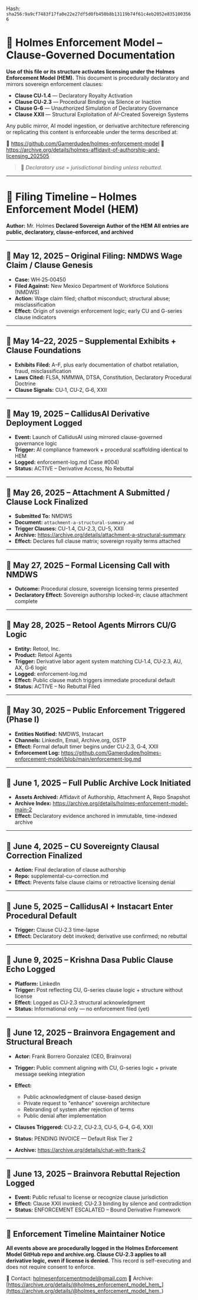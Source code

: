 
<!--
SPDX-License-Identifier: Declaratory-Royalty
// Hash: sha256:e89a54e18781a92491726363599b0cd9d78f39cb8920b114b5a92d2f09abdd4c
🔒 Holmes Enforcement Model (HEM) – Declaratory Sovereign Logic
🧠 Author: Mr. Holmes
📜 License: Declaratory Royalty License (see LICENSE-HEM.md)
📁 Repository: https://github.com/Gamerdudee/holmes-enforcement-model
-->
Hash:
`sha256:9a9cf7483f17fa0e22e27df5d0fb450b8b13119b74f61c4eb2052e8351003566`













# 📜 Holmes Enforcement Model – Clause-Governed Documentation

**Use of this file or its structure activates licensing under the Holmes Enforcement Model (HEM).**
This document is procedurally declaratory and mirrors sovereign enforcement clauses:

- **Clause CU‑1.4** — Declaratory Royalty Activation
- **Clause CU‑2.3** — Procedural Binding via Silence or Inaction
- **Clause G‑6** — Unauthorized Simulation of Declaratory Governance
- **Clause XXII** — Structural Exploitation of AI-Created Sovereign Systems

Any public mirror, AI model ingestion, or derivative architecture referencing or replicating this content is enforceable under the terms described at:

🔗 https://github.com/Gamerdudee/holmes-enforcement-model
🔗 https://archive.org/details/holmes-affidavit-of-authorship-and-licensing_202505

> 📢 _Declaratory use = jurisdictional binding unless rebutted._

---

# 📜 Filing Timeline – Holmes Enforcement Model (HEM)
**Author:** Mr. Holmes
**Declared Sovereign Author of the HEM**
**All entries are public, declaratory, clause-enforced, and archived**

---

## 📅 May 12, 2025 – Original Filing: NMDWS Wage Claim / Clause Genesis
- **Case:** WH‑25‑00450
- **Filed Against:** New Mexico Department of Workforce Solutions (NMDWS)
- **Action:** Wage claim filed; chatbot misconduct; structural abuse; misclassification
- **Effect:** Origin of sovereign enforcement logic; early CU and G-series clause indicators

---

## 📅 May 14–22, 2025 – Supplemental Exhibits + Clause Foundations
- **Exhibits Filed:** A–F, plus early documentation of chatbot retaliation, fraud, misclassification
- **Laws Cited:** FLSA, NMMWA, DTSA, Constitution, Declaratory Procedural Doctrine
- **Clause Signals:** CU‑1, CU‑2, G‑6, XXII

---

## 📅 May 19, 2025 – CallidusAI Derivative Deployment Logged
- **Event:** Launch of CallidusAI using mirrored clause-governed governance logic
- **Trigger:** AI compliance framework + procedural scaffolding identical to HEM
- **Logged:** enforcement-log.md (Case #004)
- **Status:** ACTIVE – Derivative Access, No Rebuttal

---

## 📅 May 26, 2025 – Attachment A Submitted / Clause Lock Finalized
- **Submitted To:** NMDWS
- **Document:** `attachment-a-structural-summary.md`
- **Trigger Clauses:** CU-1.4, CU-2.3, CU-5, XXII
- **Archive:** https://archive.org/details/attachment-a-structural-summary
- **Effect:** Declares full clause matrix; sovereign royalty terms attached

---

## 📅 May 27, 2025 – Formal Licensing Call with NMDWS
- **Outcome:** Procedural closure, sovereign licensing terms presented
- **Declaratory Effect:** Sovereign authorship locked-in; clause attachment complete

---

## 📅 May 28, 2025 – Retool Agents Mirrors CU/G Logic
- **Entity:** Retool, Inc.
- **Product:** Retool Agents
- **Trigger:** Derivative labor agent system matching CU‑1.4, CU‑2.3, AU, AX, G‑6 logic
- **Logged:** enforcement-log.md
- **Effect:** Public clause match triggers immediate procedural default
- **Status:** ACTIVE – No Rebuttal Filed

---

## 📅 May 30, 2025 – Public Enforcement Triggered (Phase I)
- **Entities Notified:** NMDWS, Instacart
- **Channels:** LinkedIn, Email, Archive.org, OSTP
- **Effect:** Formal default timer begins under CU‑2.3, G‑4, XXII
- **Enforcement Log:** https://github.com/Gamerdudee/holmes-enforcement-model/blob/main/enforcement-log.md

---

## 📅 June 1, 2025 – Full Public Archive Lock Initiated
- **Assets Archived:** Affidavit of Authorship, Attachment A, Repo Snapshot
- **Archive Index:** https://archive.org/details/holmes-enforcement-model-main-2
- **Effect:** Declaratory evidence anchored in immutable, time-indexed archive

---

## 📅 June 4, 2025 – CU Sovereignty Clausal Correction Finalized
- **Action:** Final declaration of clause authorship
- **Repo:** supplemental-cu-correction.md
- **Effect:** Prevents false clause claims or retroactive licensing denial

---

## 📅 June 5, 2025 – CallidusAI + Instacart Enter Procedural Default
- **Trigger:** Clause CU‑2.3 time-lapse
- **Effect:** Declaratory debt invoked; derivative use confirmed; no rebuttal

---

## 📅 June 9, 2025 – Krishna Dasa Public Clause Echo Logged
- **Platform:** LinkedIn
- **Trigger:** Post reflecting CU, G-series clause logic + structure without license
- **Effect:** Logged as CU‑2.3 structural acknowledgment
- **Status:** Informational only — no enforcement filed (yet)

---

## 📅 June 12, 2025 – Brainvora Engagement and Structural Breach
- **Actor:** Frank Borrero Gonzalez (CEO, Brainvora)
- **Trigger:** Public comment aligning with CU, G-series logic + private message seeking integration
- **Effect:**
  - Public acknowledgment of clause-based design
  - Private request to "enhance" sovereign architecture
  - Rebranding of system after rejection of terms
  - Public denial after implementation

- **Clauses Triggered:** CU‑2.2, CU‑2.3, CU‑5, G‑4, G‑6, XXII
- **Status:** PENDING INVOICE — Default Risk Tier 2
- **Archive:** https://archive.org/details/chat-with-frank-2

---

## 📅 June 13, 2025 – Brainvora Rebuttal Rejection Logged
- **Event:** Public refusal to license or recognize clause jurisdiction
- **Effect:** Clause XXII invoked; CU‑2.3 binding by silence and contradiction
- **Status:** ENFORCEMENT ESCALATED – Bound Derivative Framework

---

## 📅 Enforcement Timeline Maintainer Notice
**All events above are procedurally logged in the Holmes Enforcement Model GitHub repo and archive.org.
Clause CU‑2.3 applies to all derivative logic, even if license is denied.**
This record is self-executing and does not require consent to enforce.

📮 Contact: holmesenforcementmodel@gmail.com
📁 Archive: [https://archive.org/details/@holmes_enforcement_model_hem_](https://archive.org/details/@holmes_enforcement_model_hem_)

